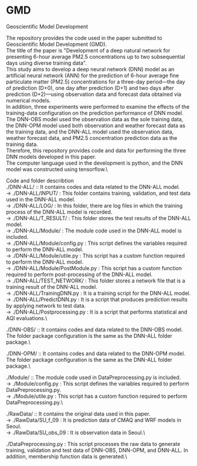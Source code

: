 # GMD
Geoscientific Model Development


The repository provides the code used in the paper submitted to Geoscientific Model Development (GMD).\
The title of the paper is "Development of a deep natural network for presenting 6-hour average PM2.5 concentrations up to two subsequential days using diverse training data".\
This study aims to develop a deep neural network (DNN) model as an artificial neural network (ANN) for the prediction of 6-hour average fine particulate matter (PM2.5) concentrations for a three-day period—the day of prediction (D+0), one day after prediction (D+1) and two days after prediction (D+2)—using observation data and forecast data obtained via numerical models.\
In addition, three experiments were performed to examine the effects of the training-data configuration on the prediction performance of DNN model. The DNN-OBS model used the observation data as the sole training data, the DNN-OPM model used both observation and weather forecast data as the training data, and the DNN-ALL model used the observation data, weather forecast data, and PM2.5 concentration prediction data as the training data.\
Therefore, this repository provides code and data for performing the three DNN models developed in this paper.\
The computer language used in the development is python, and the DNN model was constructed using tensorflow.\


Code and folder describtion\
./DNN-ALL/ :: It contains codes and data related to the DNN-ALL model.\
-> ./DNN-ALL/INPUT/ : This folder contains training, validation, and test data used in the DNN-ALL model.\
-> ./DNN-ALL/LOG/ : In this folder, there are log files in which the training process of the DNN-ALL model is recorded.\
-> ./DNN-ALL/T_RESULT/ : This folder stores the test results of the DNN-ALL model.\
-> ./DNN-ALL/Module/ : The module code used in the DNN-ALL model is included.\
-> ./DNN-ALL/Module/config.py : This script defines the variables required to perform the DNN-ALL model.\
-> ./DNN-ALL/Module/utile.py : This script has a custom function required to perform the DNN-ALL model.\
-> ./DNN-ALL/Module/PostModule.py : This script has a custom function required to perform post-processing of the DNN-ALL model.\
-> ./DNN-ALL/TEST_NETWORK/ : This folder stores a network file that is a training result of the DNN-ALL model.\
-> ./DNN-ALL/TrainingDNN.py : It is a training script for the DNN-ALL model.\
-> ./DNN-ALL/PredictDNN.py : It is a script that produces prediction results by applying network to test data.\
-> ./DNN-ALL/Postprocessing.py : It is a script that performs statistical and AQI evaluations.\

./DNN-OBS/ :: It contains codes and data related to the DNN-OBS model. The folder package configuration is the same as the DNN-ALL folder package.\

./DNN-OPM/ :: It contains codes and data related to the DNN-OPM model. The folder package configuration is the same as the DNN-ALL folder package.\

./Module/ :: The module code used in DataPreprocessing.py is included.\
-> ./Module/config.py : This script defines the variables required to perform DataPreprocessing.py.\
-> ./Module/utile.py : This script has a custom function required to perform DataPreprocessing.py.\

./RawData/ :: It contains the original data used in this paper.\
-> ./RawData/SU_f_09 : It is prediction data of CMAQ and WRF models in Seoul.\
-> ./RawData/SU_obs_09 : It is observation data in Seoul.\

./DataPreprocessing.py : This script processes the raw data to generate training, validation and test data of DNN-OBS, DNN-OPM, and DNN-ALL. In addition, membership function data is generated.\
